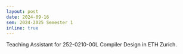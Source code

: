 ```yaml
---
layout: post
date: 2024-09-16
sem: 2024-2025 Semester 1
inline: true
---
```


Teaching Assistant for 252-0210-00L Compiler Design in ETH Zurich.